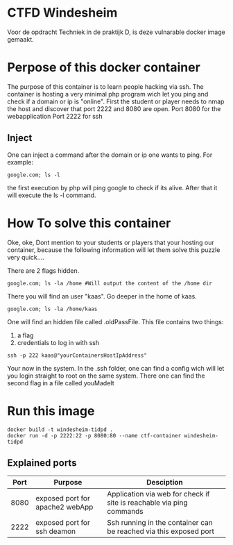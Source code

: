 # CTFD Windesheim
Voor de opdracht Techniek in de praktijk D, is deze vulnarable docker image gemaakt.

# Perpose of this docker container
The purpose of this container is to learn people hacking via ssh.
The container is hosting a very minimal php program wich let you ping and check if a domain or ip is "online".
First the student or player needs to nmap the host and discover that port 2222 and 8080 are open.
Port 8080 for the webapplication
Port 2222 for ssh

## Inject
One can inject a command after the domain or ip one wants to ping. For example:
```
google.com; ls -l
```
the first execution by php will ping google to check if its alive. After that it will execute the ls -l command.

# How To solve this container
Oke, oke, Dont mention to your students or players that your hosting our container, because the following information will let them solve this puzzle 
very quick....

There are 2 flags hidden.
```
google.com; ls -la /home #Will output the content of the /home dir
```
There you will find an user "kaas".
Go deeper in the home of kaas.
```
google.com; ls -la /home/kaas
```
One will find an hidden file called .oldPassFile.
This file contains two things:
1. a flag 
2. credentials to log in with ssh
```
ssh -p 222 kaas@"yourContainersHostIpAddress"
```
Your now in the system. 
In the .ssh folder, one can find a config wich will let you login straight to root on the same system.
There one can find the second flag in a file called youMadeIt

# Run this image
```
docker build -t windesheim-tidpd .
docker run -d -p 2222:22 -p 8080:80 --name ctf-container windesheim-tidpd
```

## Explained ports
|Port | Purpose | Desciption |
|--|--|--|
|8080 | exposed port for apache2 webApp | Application via web for check if site is reachable via ping commands |
|2222 | exposed port for ssh deamon | Ssh running in the container can be reached via this exposed port |

